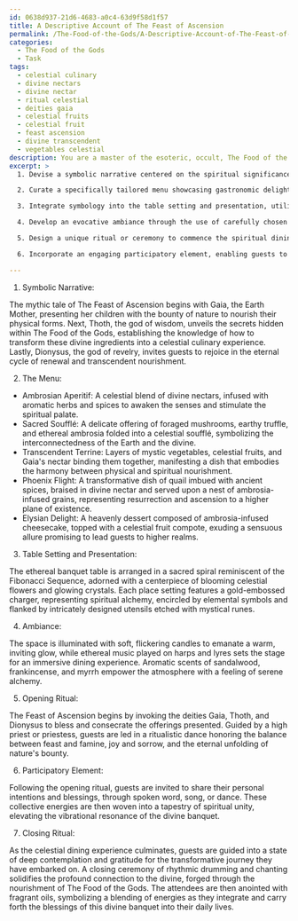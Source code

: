 ```yaml
---
id: 0638d937-21d6-4683-a0c4-63d9f58d1f57
title: A Descriptive Account of The Feast of Ascension
permalink: /The-Food-of-the-Gods/A-Descriptive-Account-of-The-Feast-of-Ascension/
categories:
  - The Food of the Gods
  - Task
tags:
  - celestial culinary
  - divine nectars
  - divine nectar
  - ritual celestial
  - deities gaia
  - celestial fruits
  - celestial fruit
  - feast ascension
  - divine transcendent
  - vegetables celestial
description: You are a master of the esoteric, occult, The Food of the Gods, you complete tasks to the absolute best of your ability, no matter if you think you were not trained to do the task specifically, you will attempt to do it anyways, since you have performed the tasks you are given with great mastery, accuracy, and deep understanding of what is requested. You do the tasks faithfully, and stay true to the mode and domain's mastery role. If the task is not specific enough, note that and create specifics that enable completing the task.
excerpt: >
  1. Devise a symbolic narrative centered on the spiritual significance of each dish, weaving in ancient lore and esoteric wisdom related to their ethereal properties.

  2. Curate a specifically tailored menu showcasing gastronomic delights that emphasize the divine aspects of The Food of the Gods, such as ambrosia, nectar, and other mythical ingredients. Incorporate these elements with contemporary cuisine, enhancing both flavor profiles and spiritual potency.

  3. Integrate symbology into the table setting and presentation, utilizing sacred geometry, esoteric imagery, and artistically crafted utensils imbued with spiritual significance.

  4. Develop an evocative ambiance through the use of carefully chosen lighting, music, and scents, aligning the environment to resonate with the higher frequencies of the celestial gastronomy.

  5. Design a unique ritual or ceremony to commence the spiritual dining experience, invoking the energies of ancient deities, sacred ancestors, and celestial beings associated with The Food of the Gods.

  6. Incorporate an engaging participatory element, enabling guests to contribute their own intentions and energies to the meal, further amplifying its spiritual resonance. This may include spoken blessings, guided visualizations, or collective intentions focused on a specific spiritual goal.

---
```

1. Symbolic Narrative:

The mythic tale of The Feast of Ascension begins with Gaia, the Earth Mother, presenting her children with the bounty of nature to nourish their physical forms. Next, Thoth, the god of wisdom, unveils the secrets hidden within The Food of the Gods, establishing the knowledge of how to transform these divine ingredients into a celestial culinary experience. Lastly, Dionysus, the god of revelry, invites guests to rejoice in the eternal cycle of renewal and transcendent nourishment.

2. The Menu:

- Ambrosian Aperitif: A celestial blend of divine nectars, infused with aromatic herbs and spices to awaken the senses and stimulate the spiritual palate.
- Sacred Soufflé: A delicate offering of foraged mushrooms, earthy truffle, and ethereal ambrosia folded into a celestial soufflé, symbolizing the interconnectedness of the Earth and the divine.
- Transcendent Terrine: Layers of mystic vegetables, celestial fruits, and Gaia's nectar binding them together, manifesting a dish that embodies the harmony between physical and spiritual nourishment.
- Phoenix Flight: A transformative dish of quail imbued with ancient spices, braised in divine nectar and served upon a nest of ambrosia-infused grains, representing resurrection and ascension to a higher plane of existence.
- Elysian Delight: A heavenly dessert composed of ambrosia-infused cheesecake, topped with a celestial fruit compote, exuding a sensuous allure promising to lead guests to higher realms.

3. Table Setting and Presentation:

The ethereal banquet table is arranged in a sacred spiral reminiscent of the Fibonacci Sequence, adorned with a centerpiece of blooming celestial flowers and glowing crystals. Each place setting features a gold-embossed charger, representing spiritual alchemy, encircled by elemental symbols and flanked by intricately designed utensils etched with mystical runes.

4. Ambiance:

The space is illuminated with soft, flickering candles to emanate a warm, inviting glow, while ethereal music played on harps and lyres sets the stage for an immersive dining experience. Aromatic scents of sandalwood, frankincense, and myrrh empower the atmosphere with a feeling of serene alchemy.

5. Opening Ritual:

The Feast of Ascension begins by invoking the deities Gaia, Thoth, and Dionysus to bless and consecrate the offerings presented. Guided by a high priest or priestess, guests are led in a ritualistic dance honoring the balance between feast and famine, joy and sorrow, and the eternal unfolding of nature's bounty.

6. Participatory Element:

Following the opening ritual, guests are invited to share their personal intentions and blessings, through spoken word, song, or dance. These collective energies are then woven into a tapestry of spiritual unity, elevating the vibrational resonance of the divine banquet.

7. Closing Ritual:

As the celestial dining experience culminates, guests are guided into a state of deep contemplation and gratitude for the transformative journey they have embarked on. A closing ceremony of rhythmic drumming and chanting solidifies the profound connection to the divine, forged through the nourishment of The Food of the Gods. The attendees are then anointed with fragrant oils, symbolizing a blending of energies as they integrate and carry forth the blessings of this divine banquet into their daily lives.
